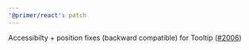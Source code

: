```yaml
---
'@primer/react': patch
---
```


Accessibilty + position fixes (backward compatible) for Tooltip ([#2006](https://github.com/primer/react/pull/2006))

